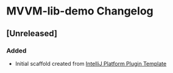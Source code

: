 <!-- Keep a Changelog guide -> https://keepachangelog.com -->

# MVVM-lib-demo Changelog

## [Unreleased]
### Added
- Initial scaffold created from [IntelliJ Platform Plugin Template](https://github.com/JetBrains/intellij-platform-plugin-template)
